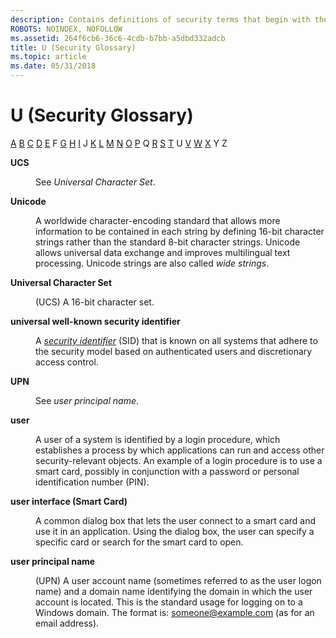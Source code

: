 ```yaml
---
description: Contains definitions of security terms that begin with the letter U.
ROBOTS: NOINDEX, NOFOLLOW
ms.assetid: 264f6cb6-36c6-4cdb-b7bb-a5dbd332adcb
title: U (Security Glossary)
ms.topic: article
ms.date: 05/31/2018
---
```


# U (Security Glossary)

[A](a-gly.md) [B](b-gly.md) [C](c-gly.md) [D](d-gly.md) [E](e-gly.md) F [G](g-gly.md) [H](h-gly.md) [I](i-gly.md) J [K](k-gly.md) [L](l-gly.md) [M](m-gly.md) [N](n-gly.md) [O](o-gly.md) [P](p-gly.md) Q [R](r-gly.md) [S](s-gly.md) [T](t-gly.md) U [V](v-gly.md) [W](w-gly.md) [X](x-gly.md) Y Z

<dl> <dt>

<span id="_security_ucs_gly"></span><span id="_SECURITY_UCS_GLY"></span>**UCS**
</dt> <dd>

See *Universal Character Set*.

</dd> <dt>

<span id="_security_unicode_gly"></span><span id="_SECURITY_UNICODE_GLY"></span>**Unicode**
</dt> <dd>

A worldwide character-encoding standard that allows more information to be contained in each string by defining 16-bit character strings rather than the standard 8-bit character strings. Unicode allows universal data exchange and improves multilingual text processing. Unicode strings are also called *wide strings*.

</dd> <dt>

<span id="_security_universal_character_set_gly"></span><span id="_SECURITY_UNIVERSAL_CHARACTER_SET_GLY"></span>**Universal Character Set**
</dt> <dd>

(UCS) A 16-bit character set.

</dd> <dt>

<span id="_security_universal_well_known_security_identifier_gly"></span><span id="_SECURITY_UNIVERSAL_WELL_KNOWN_SECURITY_IDENTIFIER_GLY"></span>**universal well-known security identifier**
</dt> <dd>

A [*security identifier*](s-gly.md) (SID) that is known on all systems that adhere to the security model based on authenticated users and discretionary access control.

</dd> <dt>

<span id="_security_upn_gly"></span><span id="_SECURITY_UPN_GLY"></span>**UPN**
</dt> <dd>

See *user principal name*.

</dd> <dt>

<span id="_security_user_gly"></span><span id="_SECURITY_USER_GLY"></span>**user**
</dt> <dd>

A user of a system is identified by a login procedure, which establishes a process by which applications can run and access other security-relevant objects. An example of a login procedure is to use a smart card, possibly in conjunction with a password or personal identification number (PIN).

</dd> <dt>

<span id="_security_user_interface_smart_card_gly"></span><span id="_SECURITY_USER_INTERFACE_SMART_CARD_GLY"></span>**user interface (Smart Card)**
</dt> <dd>

A common dialog box that lets the user connect to a smart card and use it in an application. Using the dialog box, the user can specify a specific card or search for the smart card to open.

</dd> <dt>

<span id="_security_user_principal_name_gly"></span><span id="_SECURITY_USER_PRINCIPAL_NAME_GLY"></span>**user principal name**
</dt> <dd>

(UPN) A user account name (sometimes referred to as the user logon name) and a domain name identifying the domain in which the user account is located. This is the standard usage for logging on to a Windows domain. The format is: someone@example.com (as for an email address).

</dd> </dl>

 

 



